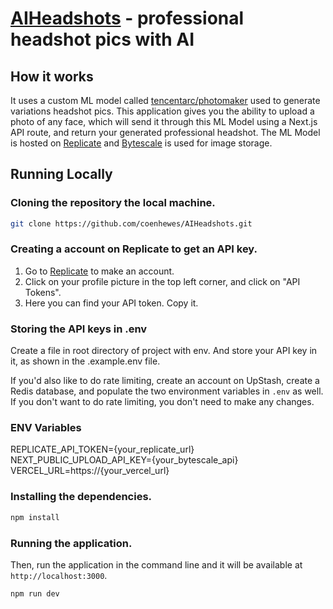 
# [AIHeadshots](https://github.com/coenhewes/AIHeadshots) - professional headshot pics with AI


## How it works

It uses a custom ML model called [tencentarc/photomaker](https://replicate.com/tencentarc/photomaker) used to generate variations headshot pics. This application gives you the ability to upload a photo of any face, which will send it through this ML Model using a Next.js API route, and return your generated professional headshot. The ML Model is hosted on [Replicate](https://replicate.com) and [Bytescale](https://www.bytescale.com/) is used for image storage.

## Running Locally

### Cloning the repository the local machine.

```bash
git clone https://github.com/coenhewes/AIHeadshots.git
```

### Creating a account on Replicate to get an API key.

1. Go to [Replicate](https://replicate.com/) to make an account.
2. Click on your profile picture in the top left corner, and click on "API Tokens".
3. Here you can find your API token. Copy it.

### Storing the API keys in .env

Create a file in root directory of project with env. And store your API key in it, as shown in the .example.env file.

If you'd also like to do rate limiting, create an account on UpStash, create a Redis database, and populate the two environment variables in `.env` as well. If you don't want to do rate limiting, you don't need to make any changes.


### ENV Variables

REPLICATE_API_TOKEN={your_replicate_url}
NEXT_PUBLIC_UPLOAD_API_KEY={your_bytescale_api}
VERCEL_URL=https://{your_vercel_url}

### Installing the dependencies.

```bash
npm install
```

### Running the application.

Then, run the application in the command line and it will be available at `http://localhost:3000`.

```bash
npm run dev
```

